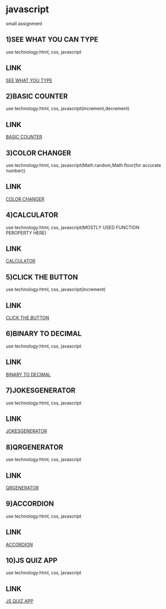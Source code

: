 # javascript
small assignment
## 1)SEE WHAT YOU CAN TYPE

use technology:html, css, javascript

## LINK
[SEE WHAT YOU TYPE](https://nd1seewhatyoutype.netlify.app/)

## 2)BASIC COUNTER
use technology:html, css, javascript(increment,decrement)

## LINK
[BASIC COUNTER ](https://nd2basiccounter.netlify.app/)

## 3)COLOR CHANGER
use technology:html, css, javascript(Math.random,Math.floor(for accurate number))

## LINK
[COLOR CHANGER ](https://nd3colorchanger.netlify.app/)

## 4)CALCULATOR
use technology:html, css, javascript(MOSTLY USED FUNCTION PEROPERTY HERE)

## LINK
[CALCULATOR ](https://nd4calculator.netlify.app/)

## 5)CLICK THE BUTTON
use technology:html, css, javascript(increment)

## LINK
[CLICK THE BUTTON](https://nd-5-clickthebutton.netlify.app/)

## 6)BINARY TO DECIMAL 
use technology:html, css, javascript

## LINK
[BINARY TO DECIMAL](https://nd-6-binary2decimal.netlify.app/)

## 7)JOKESGENERATOR
use technology:html, css, javascript

## LINK
[JOKESGENERATOR](https://nd-7-jokegenerator.netlify.app/)

## 8)QRGENERATOR
use technology:html, css, javascript

## LINK
[QRGENERATOR](https://nd-8-qrgenerator.netlify.app/)

## 9)ACCORDION
use technology:html, css, javascript

## LINK
[ACCORDION](https://nd-9-accordion.netlify.app/)

## 10)JS QUIZ APP
use technology:html, css, javascript

## LINK
[JS QUIZ APP](https://nd-10-jsquizapp.netlify.app/)



